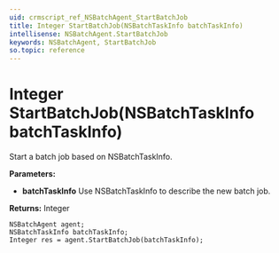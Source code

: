 ```yaml
---
uid: crmscript_ref_NSBatchAgent_StartBatchJob
title: Integer StartBatchJob(NSBatchTaskInfo batchTaskInfo)
intellisense: NSBatchAgent.StartBatchJob
keywords: NSBatchAgent, StartBatchJob
so.topic: reference
---
```


# Integer StartBatchJob(NSBatchTaskInfo batchTaskInfo)

Start a batch job based on NSBatchTaskInfo.

**Parameters:**
 - **batchTaskInfo** Use NSBatchTaskInfo to describe the new batch job.

**Returns:** Integer

```crmscript
NSBatchAgent agent;
NSBatchTaskInfo batchTaskInfo;
Integer res = agent.StartBatchJob(batchTaskInfo);
```

